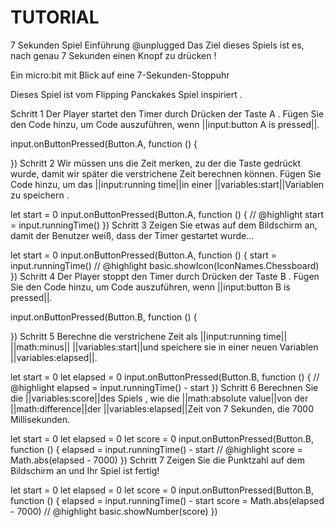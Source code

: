 # TUTORIAL
7 Sekunden Spiel
Einführung @unplugged
Das Ziel dieses Spiels ist es, nach genau 7 Sekunden einen Knopf zu drücken !

Ein micro:bit mit Blick auf eine 7-Sekunden-Stoppuhr

Dieses Spiel ist vom Flipping Panckakes Spiel inspiriert .

Schritt 1
Der Player startet den Timer durch Drücken der Taste A . Fügen Sie den Code hinzu, um Code auszuführen, wenn ||input:button A is pressed||.

input.onButtonPressed(Button.A, function () {
	
})
Schritt 2
Wir müssen uns die Zeit merken, zu der die Taste gedrückt wurde, damit wir später die verstrichene Zeit berechnen können. Fügen Sie Code hinzu, um das ||input:running time||in einer ||variables:start||Variablen zu speichern .

let start = 0
input.onButtonPressed(Button.A, function () {
    // @highlight
    start = input.runningTime()
})
Schritt 3
Zeigen Sie etwas auf dem Bildschirm an, damit der Benutzer weiß, dass der Timer gestartet wurde...

let start = 0
input.onButtonPressed(Button.A, function () {
    start = input.runningTime()
    // @highlight
    basic.showIcon(IconNames.Chessboard)
})
Schritt 4
Der Player stoppt den Timer durch Drücken der Taste B . Fügen Sie den Code hinzu, um Code auszuführen, wenn ||input:button B is pressed||.

input.onButtonPressed(Button.B, function () {
	
})
Schritt 5
Berechne die verstrichene Zeit als ||input:running time|| ||math:minus|| ||variables:start||und speichere sie in einer neuen Variablen ||variables:elapsed||.

let start = 0
let elapsed = 0
input.onButtonPressed(Button.B, function () {
    // @highlight
    elapsed = input.runningTime() - start
})
Schritt 6
Berechnen Sie die ||variables:score||des Spiels , wie die ||math:absolute value||von der ||math:difference||der ||variables:elapsed||Zeit von 7 Sekunden, die 7000 Millisekunden.

let start = 0
let elapsed = 0
let score = 0
input.onButtonPressed(Button.B, function () {
    elapsed = input.runningTime() - start
    // @highlight
    score = Math.abs(elapsed - 7000)
})
Schritt 7
Zeigen Sie die Punktzahl auf dem Bildschirm an und Ihr Spiel ist fertig!

let start = 0
let elapsed = 0
let score = 0
input.onButtonPressed(Button.B, function () {
    elapsed = input.runningTime() - start
    score = Math.abs(elapsed - 7000)
    // @highlight
    basic.showNumber(score)
})